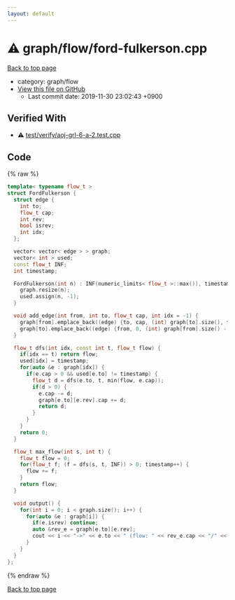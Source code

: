 ```yaml
---
layout: default
---
```


<!-- mathjax config similar to math.stackexchange -->
<script type="text/javascript" async
  src="https://cdnjs.cloudflare.com/ajax/libs/mathjax/2.7.5/MathJax.js?config=TeX-MML-AM_CHTML">
</script>
<script type="text/x-mathjax-config">
  MathJax.Hub.Config({
    TeX: { equationNumbers: { autoNumber: "AMS" }},
    tex2jax: {
      inlineMath: [ ['$','$'] ],
      processEscapes: true
    },
    "HTML-CSS": { matchFontHeight: false },
    displayAlign: "left",
    displayIndent: "2em"
  });
</script>

<script type="text/javascript" src="https://cdnjs.cloudflare.com/ajax/libs/jquery/3.4.1/jquery.min.js"></script>
<script src="https://cdn.jsdelivr.net/npm/jquery-balloon-js@1.1.2/jquery.balloon.min.js" integrity="sha256-ZEYs9VrgAeNuPvs15E39OsyOJaIkXEEt10fzxJ20+2I=" crossorigin="anonymous"></script>
<script type="text/javascript" src="../../../assets/js/copy-button.js"></script>
<link rel="stylesheet" href="../../../assets/css/copy-button.css" />


# :warning: graph/flow/ford-fulkerson.cpp
<a href="../../../index.html">Back to top page</a>

* category: graph/flow
* <a href="{{ site.github.repository_url }}/blob/master/graph/flow/ford-fulkerson.cpp">View this file on GitHub</a>
    - Last commit date: 2019-11-30 23:02:43 +0900




## Verified With
* :warning: <a href="../../../verify/test/verify/aoj-grl-6-a-2.test.cpp.html">test/verify/aoj-grl-6-a-2.test.cpp</a>


## Code
{% raw %}
```cpp
template< typename flow_t >
struct FordFulkerson {
  struct edge {
    int to;
    flow_t cap;
    int rev;
    bool isrev;
    int idx;
  };

  vector< vector< edge > > graph;
  vector< int > used;
  const flow_t INF;
  int timestamp;

  FordFulkerson(int n) : INF(numeric_limits< flow_t >::max()), timestamp(0) {
    graph.resize(n);
    used.assign(n, -1);
  }

  void add_edge(int from, int to, flow_t cap, int idx = -1) {
    graph[from].emplace_back((edge) {to, cap, (int) graph[to].size(), false, idx});
    graph[to].emplace_back((edge) {from, 0, (int) graph[from].size() - 1, true, idx});
  }

  flow_t dfs(int idx, const int t, flow_t flow) {
    if(idx == t) return flow;
    used[idx] = timestamp;
    for(auto &e : graph[idx]) {
      if(e.cap > 0 && used[e.to] != timestamp) {
        flow_t d = dfs(e.to, t, min(flow, e.cap));
        if(d > 0) {
          e.cap -= d;
          graph[e.to][e.rev].cap += d;
          return d;
        }
      }
    }
    return 0;
  }

  flow_t max_flow(int s, int t) {
    flow_t flow = 0;
    for(flow_t f; (f = dfs(s, t, INF)) > 0; timestamp++) {
      flow += f;
    }
    return flow;
  }

  void output() {
    for(int i = 0; i < graph.size(); i++) {
      for(auto &e : graph[i]) {
        if(e.isrev) continue;
        auto &rev_e = graph[e.to][e.rev];
        cout << i << "->" << e.to << " (flow: " << rev_e.cap << "/" << e.cap + rev_e.cap << ")" << endl;
      }
    }
  }
};

```
{% endraw %}

<a href="../../../index.html">Back to top page</a>

